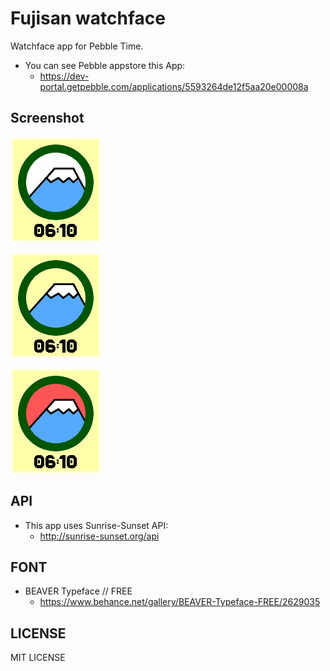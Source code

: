 # Fujisan watchface

Watchface app for Pebble Time.

* You can see Pebble appstore this App:
    * https://dev-portal.getpebble.com/applications/5593264de12f5aa20e00008a

## Screenshot

![Normal face](screenshot/normal.png)

![Sunrise face](screenshot/sunrise.png)

![Sunset face](screenshot/sunset.png)


## API

* This app uses Sunrise-Sunset API:
    * http://sunrise-sunset.org/api

## FONT

* BEAVER Typeface // FREE
    * https://www.behance.net/gallery/BEAVER-Typeface-FREE/2629035

## LICENSE

MIT LICENSE
